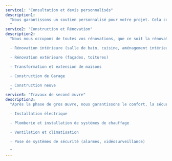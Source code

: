 ```yaml
---
service1: "Consultation et devis personnalisés"
description1:
  "Nous garantissons un soutien personnalisé pour votre projet. Cela comprend la réalisation d'études de faisabilité, la proposition de conseils adaptés à vos besoins et à votre budget, ainsi que la création de devis détaillés et transparents afin d'assurer une prise de décision éclairée.
  "
service2: "Construction et Rénovation"
description2:
  "Nous nous occupons de toutes vos rénovations, que ce soit la rénovation de votre cuisine ou la démolition d'une vieille cheminée. Si vous avez une préférence pour le neuf, nous sommes également en mesure de construire des maisons, des garages ou des extensions.

  - Rénovation intérieure (salle de bain, cuisine, aménagement intérieur)

  - Rénovation extérieure (façades, toitures)

  - Transformation et extension de maisons

  - Construction de Garage

  - Construction neuve
  "
service3: "Travaux de second œuvre"
description3:
  "Après la phase de gros œuvre, nous garantissons le confort, la sécurité et la fonctionnalité des bâtiments.

  - Installation électrique

  - Plomberie et installation de systèmes de chauffage

  - Ventilation et climatisation

  - Pose de systèmes de sécurité (alarmes, vidéosurveillance)

  "
---
```

